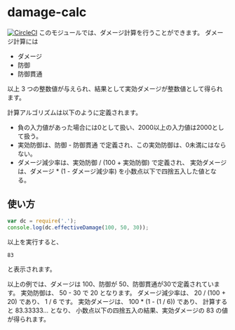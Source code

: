 # damage-calc
[![CircleCI](https://circleci.com/gh/yabuchany/damage-calc-4005-v2-yarn.svg?style=svg)](https://circleci.com/gh/yabuchany/damage-calc-4005-v2-yarn)
このモジュールでは、ダメージ計算を行うことができます。
ダメージ計算には

- ダメージ
- 防御
- 防御貫通

以上 3 つの整数値が与えられ、結果として実効ダメージが整数値として得られます。

計算アルゴリズムは以下のように定義されます。

- 負の入力値があった場合には0として扱い、2000以上の入力値は2000として扱う。
- 実効防御は、防御 - 防御貫通 で定義され、この実効防御は、0未満にはならない。
- ダメージ減少率は、実効防御 / (100 + 実効防御) で定義され、
  実効ダメージは、ダメージ * (1 - ダメージ減少率) を小数点以下で四捨五入した値となる。

## 使い方

```js
var dc = require('.');
console.log(dc.effectiveDamage(100, 50, 30));
```

以上を実行すると、

```
83
```

と表示されます。

以上の例では、ダメージは 100、防御が 50、防御貫通が30で定義されています。
実効防御は、 50 - 30 で 20 となります。
ダメージ減少率は、 20 / (100 + 20) であり、 1 / 6 です。
実効ダメージは、 100 * (1 - (1 / 6)) であり、
計算すると 83.33333... となり、
小数点以下の四捨五入の結果、実効ダメージの 83 の値が得られます。
